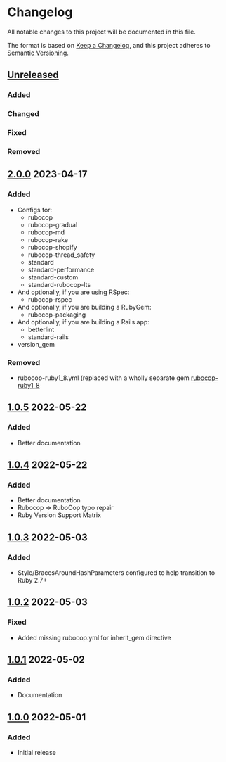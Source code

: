 # Changelog
All notable changes to this project will be documented in this file.

The format is based on [Keep a Changelog](https://keepachangelog.com/en/1.0.0/),
and this project adheres to [Semantic Versioning](https://semver.org/spec/v2.0.0.html).

## [Unreleased]
### Added
### Changed
### Fixed
### Removed

## [2.0.0] 2023-04-17
### Added
- Configs for:
  - rubocop
  - rubocop-gradual
  - rubocop-md
  - rubocop-rake
  - rubocop-shopify
  - rubocop-thread_safety
  - standard
  - standard-performance
  - standard-custom
  - standard-rubocop-lts
- And optionally, if you are using RSpec:
  - rubocop-rspec
- And optionally, if you are building a RubyGem:
  - rubocop-packaging
- And optionally, if you are building a Rails app:
  - betterlint
  - standard-rails
- version_gem
### Removed
- rubocop-ruby1_8.yml (replaced with a wholly separate gem [rubocop-ruby1_8](https://gitlab.com/rubocop-lts/rubocop-ruby1_8)

## [1.0.5] 2022-05-22
### Added
* Better documentation

## [1.0.4] 2022-05-22
### Added
* Better documentation
* Rubocop => RuboCop typo repair
* Ruby Version Support Matrix

## [1.0.3] 2022-05-03
### Added
* Style/BracesAroundHashParameters configured to help transition to Ruby 2.7+

## [1.0.2] 2022-05-03
### Fixed
* Added missing rubocop.yml for inherit_gem directive

## [1.0.1] 2022-05-02
### Added
* Documentation

## [1.0.0] 2022-05-01
### Added
* Initial release

[Unreleased]: https://github.com/rubocop-lts/rubocop-ruby2_0/compare/v2.0.0...HEAD
[2.0.0]: https://github.com/rubocop-lts/rubocop-ruby2_0/compare/v1.0.5...v2.0.0
[1.0.5]: https://github.com/rubocop-lts/rubocop-ruby2_0/compare/v1.0.4...v1.0.5
[1.0.4]: https://github.com/rubocop-lts/rubocop-ruby2_0/compare/v1.0.3...v1.0.4
[1.0.3]: https://github.com/rubocop-lts/rubocop-ruby2_0/compare/v1.0.2...v1.0.3
[1.0.2]: https://github.com/rubocop-lts/rubocop-ruby2_0/compare/v1.0.1...v1.0.2
[1.0.1]: https://github.com/rubocop-lts/rubocop-ruby2_0/compare/v1.0.0...v1.0.1
[1.0.0]: https://github.com/rubocop-lts/rubocop-ruby2_0/compare/8fb0f104adf43c5a0e3487b390f91881f79e4d89...v1.0.0
